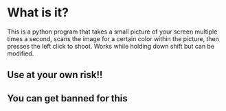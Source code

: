 # What is it?

This is a python program that takes a small picture of your screen multiple times a second, scans the image for a certain color within the picture, then presses the left click to shoot. Works while holding down shift but can be modified.

## Use at your own risk!!
## You can get banned for this
